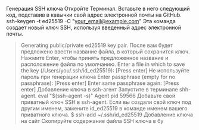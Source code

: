 Генерация SSH ключа
Откройте Терминал. Вставьте в него следующий код, подставив в кавычки свой адрес электронной почты на GitHub.
ssh-keygen -t ed25519 -C "your_email@example.com"
Эта команда создает новый ключ SSH, используя введенный адрес электронной почты.
> Generating public/private ed25519 key pair.
После вам будет предложено ввести название файла, в который сохранится ключ. Нажмите Enter, чтобы принять предложенное название и
расположение файла по умолчанию.
> Enter a file in which to save the key (/Users/you/.ssh/id_ed25519): [Press enter]
Не используйте пароль при генерации ключа
> Enter passphrase (empty for no passphrase): [Press enter]
> Enter same passphrase again: [Press enter]
Добавление ключа в ssh-агент
Запустите в терминале shh-agent.
eval "$(ssh-agent -s)"
> Agent pid 59566
Добавьте свой приватный ключ SSH в ssh-agent. Если вы создали свой ключ под другим именем, замените id_ed25519 в команде именем вашего
приватного ключа.
$ ssh-add ~/.ssh/id_ed25519
Добавление ключа на сайт
Скопируйте содержание файла SSH ключа в бу